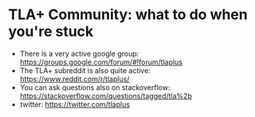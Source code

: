 # TLA+ Community: what to do when you're stuck
* There is a very active google group: https://groups.google.com/forum/#!forum/tlaplus
* The TLA+ subreddit is also quite active: https://www.reddit.com/r/tlaplus/
* You can ask questions also on stackoverflow: https://stackoverflow.com/questions/tagged/tla%2b
* twitter: https://twitter.com/tlaplus

